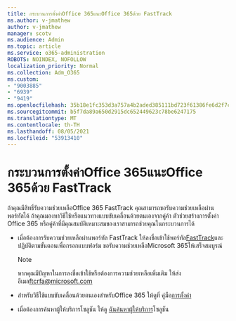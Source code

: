 ```yaml
---
title: กระบวนการตั้งค่าOffice 365แนะOffice 365ด้วย FastTrack
ms.author: v-jmathew
author: v-jmathew
manager: scotv
ms.audience: Admin
ms.topic: article
ms.service: o365-administration
ROBOTS: NOINDEX, NOFOLLOW
localization_priority: Normal
ms.collection: Adm_O365
ms.custom:
- "9003885"
- "6939"
- "9419"
ms.openlocfilehash: 35b18e1fc353d3a757a4b2aded385111bd723f61386fe6d2f7c1315536cc30af
ms.sourcegitcommit: b5f7da89a650d2915dc652449623c78be6247175
ms.translationtype: MT
ms.contentlocale: th-TH
ms.lasthandoff: 08/05/2021
ms.locfileid: "53913410"
---
```

# <a name="guided-office-365-setup-process-with-fasttrack"></a>กระบวนการตั้งค่าOffice 365แนะOffice 365ด้วย FastTrack

ถ้าคุณมีสิทธิ์รับความช่วยเหลือOffice 365 FastTrack คุณสามารถขอรับความช่วยเหลือผ่านพอร์ทัลได้ ถ้าคุณมองหาวิธีใช้หรือแนวทางแบบขับเคลื่อนด้วยตนเองจากคู่ค้า ตัวช่วยสร้างการตั้งค่า Office 365 หรือคู่ค้าที่มีคุณสมบัติเหมาะสมของเราสามารถช่วยคุณในกระบวนการได้

- เมื่อต้องการรับความช่วยเหลือผ่านพอร์ทัล FastTrack ให้ลงชื่อเข้าใช้พอร์ทัล[FastTrack](https://go.microsoft.com/fwlink/?linkid=2125443)และปฏิบัติตามขั้นตอนเพื่อกรอกแบบฟอร์ม ขอรับความช่วยเหลือMicrosoft 365ให้เสร็จสมบูรณ์

    > [!NOTE]
    > หากคุณมีปัญหาในการลงชื่อเข้าใช้หรือต้องการความช่วยเหลือเพิ่มเติม ให้ส่งอีเมล[ftcrfa@microsoft.com](mailto:ftcrfa@microsoft.com)

- สําหรับวิธีใช้แบบขับเคลื่อนด้วยตนเองสําหรับOffice 365 ให้ดูที่ คู่มือ[การตั้งค่า](https://go.microsoft.com/fwlink/?linkid=2125827)
- เมื่อต้องการค้นหาผู้ให้บริการโซลูชัน ให้ดู [ฉันค้นหาผู้ให้บริการ](https://go.microsoft.com/fwlink/?linkid=2125918)โซลูชัน